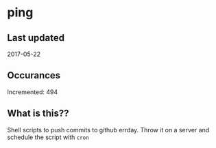 # ping

## Last updated
2017-05-22

## Occurances
Incremented: 494

## What is this??
Shell scripts to push commits to github errday. Throw it on a server and schedule the script with `cron`


